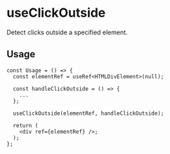 # useClickOutside

Detect clicks outside a specified element.

## Usage

```tsx
const Usage = () => {
  const elementRef = useRef<HTMLDivElement>(null);

  const handleClickOutside = () => {
    ...
  };

  useClickOutside(elementRef, handleClickOutside);

  return (
    <div ref={elementRef} />;
  );
};
```
